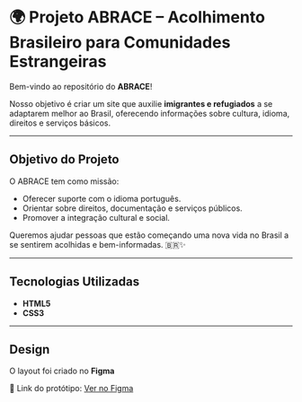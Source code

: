 # 🌍 Projeto ABRACE – Acolhimento Brasileiro para Comunidades Estrangeiras

Bem-vindo ao repositório do **ABRACE**! 

Nosso objetivo é criar um site que auxilie **imigrantes e refugiados** a se adaptarem melhor ao Brasil, oferecendo informações sobre cultura, idioma, direitos e serviços básicos.

---

## Objetivo do Projeto

O ABRACE tem como missão:

-  Oferecer suporte com o idioma português.
-  Orientar sobre direitos, documentação e serviços públicos.
-  Promover a integração cultural e social.

Queremos ajudar pessoas que estão começando uma nova vida no Brasil a se sentirem acolhidas e bem-informadas. 🇧🇷✨

---

## Tecnologias Utilizadas

- **HTML5**
- **CSS3**

---

## Design

O layout foi criado no **Figma**

🔗 Link do protótipo: [Ver no Figma](https://www.figma.com/proto/kWTZHVNAIlrmNsTE8ayYgw/Projeto-ABRACE?node-id=0-1&t=ta0LFqwBIjb0Q1J1-1)

